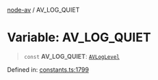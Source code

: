 [node-av](../globals.md) / AV\_LOG\_QUIET

# Variable: AV\_LOG\_QUIET

> `const` **AV\_LOG\_QUIET**: [`AVLogLevel`](../type-aliases/AVLogLevel.md)

Defined in: [constants.ts:1799](https://github.com/seydx/av/blob/f8631fc881b394300b1479f511d55cf1c370a87f/src/constants/constants.ts#L1799)
